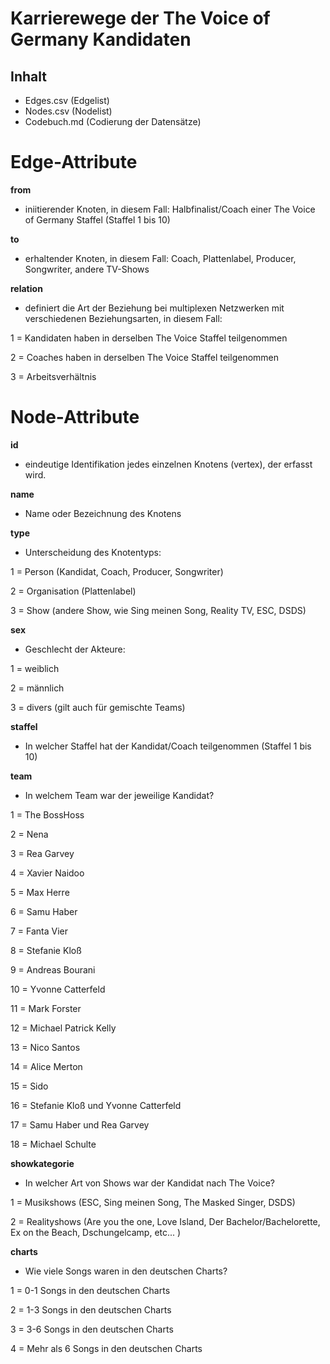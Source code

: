# Karrierewege der The Voice of Germany Kandidaten

## Inhalt
- Edges.csv (Edgelist)
- Nodes.csv (Nodelist)
- Codebuch.md (Codierung der Datensätze)

# Edge-Attribute

**from**
- iniitierender Knoten, in diesem Fall: Halbfinalist/Coach einer The Voice of Germany Staffel (Staffel 1 bis 10) 

**to**
- erhaltender Knoten, in diesem Fall: Coach, Plattenlabel, Producer, Songwriter, andere TV-Shows

**relation**
- definiert die Art der Beziehung bei multiplexen Netzwerken mit verschiedenen Beziehungsarten, in diesem Fall:
  
1 = Kandidaten haben in derselben The Voice Staffel teilgenommen

2 = Coaches haben in derselben The Voice Staffel teilgenommen

3 = Arbeitsverhältnis

# Node-Attribute

**id**
- eindeutige Identifikation jedes einzelnen Knotens (vertex), der erfasst wird.

**name**
- Name oder Bezeichnung des Knotens

**type**
-  Unterscheidung des Knotentyps:

1 = Person (Kandidat, Coach, Producer, Songwriter)

2 = Organisation (Plattenlabel)

3 = Show (andere Show, wie Sing meinen Song, Reality TV, ESC, DSDS)

**sex**
-  Geschlecht der Akteure:

1 = weiblich

2 = männlich 

3 = divers (gilt auch für gemischte Teams)

**staffel**
- In welcher Staffel hat der Kandidat/Coach teilgenommen (Staffel 1 bis 10)

**team**
- In welchem Team war der jeweilige Kandidat?
  
1 = The BossHoss

2 = Nena

3 = Rea Garvey

4 = Xavier Naidoo

5 = Max Herre 

6 = Samu Haber

7 = Fanta Vier 

8 = Stefanie Kloß

9 = Andreas Bourani

10 = Yvonne Catterfeld 

11 = Mark Forster

12 = Michael Patrick Kelly 

13 = Nico Santos 

14 = Alice Merton

15 = Sido

16 = Stefanie Kloß und Yvonne Catterfeld

17 = Samu Haber und Rea Garvey

18 = Michael Schulte

**showkategorie**
- In welcher Art von Shows war der Kandidat nach The Voice?

1 = Musikshows (ESC, Sing meinen Song, The Masked Singer, DSDS)

2 = Realityshows (Are you the one, Love Island, Der Bachelor/Bachelorette, Ex on the Beach, Dschungelcamp, etc... )

**charts**
- Wie viele Songs waren in den deutschen Charts?

1 = 0-1 Songs in den deutschen Charts

2 = 1-3 Songs in den deutschen Charts

3 = 3-6 Songs in den deutschen Charts

4 = Mehr als 6 Songs in den deutschen Charts










